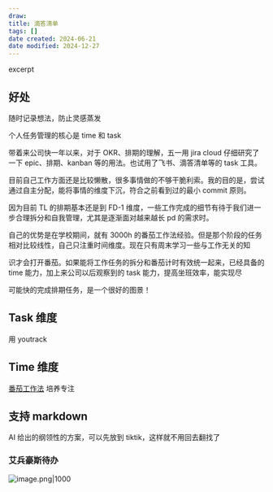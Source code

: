 ```yaml
---
draw:
title: 滴答清单
tags: []
date created: 2024-06-21
date modified: 2024-12-27
---
```


excerpt

<!-- more -->

## 好处

随时记录想法，防止灵感蒸发

个人任务管理的核心是 time 和 task

<!-- more -->

带着来公司快一年以来，对于 OKR、排期的理解，五一用 jira cloud 仔细研究了一下 epic、排期、kanban 等的用法。也试用了飞书、滴答清单等的 task 工具。

目前自己工作方面还是比较懒散，很多事情做的不够干脆利索。我的目的是，尝试通过自主分配，能将事情的维度下沉，符合之前看到过的最小 commit 原则。

因为目前 TL 的排期基本还是到 FD-1 维度，一些工作完成的细节有待于我们进一步合理拆分和自我管理，尤其是逐渐面对越来越长 pd 的需求时。

  

自己的优势是在学校期间，就有 3000h 的番茄工作法经验。但是那个阶段的任务相对比较线性，自己只注重时间维度。现在只有周末学习一些与工作无关的知

识才会打开番茄。如果能将工作任务的拆分和番茄计时有效统一起来，已经具备的 time 能力，加上来公司以后观察到的 task 能力，提高坐班效率，能实现尽

可能快的完成排期任务，是一个很好的图景！

## Task 维度

用 youtrack

## Time 维度

[番茄工作法](番茄工作法.md) 培养专注

## 支持 markdown

AI 给出的纲领性的方案，可以先放到 tiktik，这样就不用回去翻找了

### 艾兵豪斯待办

![image.png|1000](https://imagehosting4picgo.oss-cn-beijing.aliyuncs.com/imagehosting/fix-dir%2Fpicgo%2Fpicgo-clipboard-images%2F2024%2F09%2F15%2F19-47-06-66f1e28e04051d2b09fea807cd258da3-202409151947223-482bdf.png)
